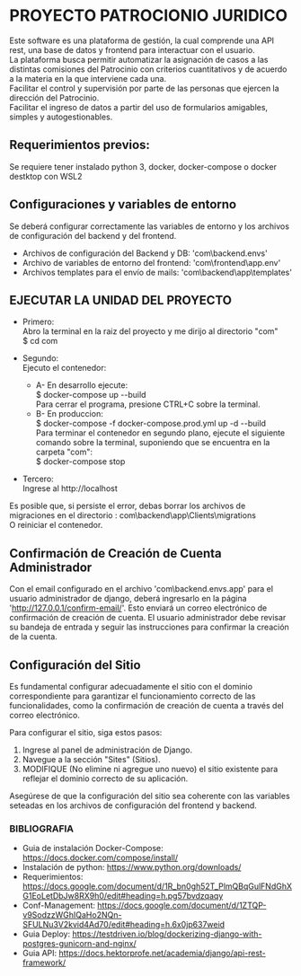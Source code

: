 # PROYECTO PATROCIONIO JURIDICO 
Este software es una plataforma de gestión, la cual comprende una API rest, una base de datos y frontend para interactuar con el usuario.<br/>
La plataforma busca permitir automatizar la asignación de casos a las distintas comisiones del Patrocinio con criterios cuantitativos y de acuerdo a la materia en la que interviene cada una. <br/>
Facilitar el control y supervisión por parte de las personas que ejercen la dirección del Patrocinio. <br/>
Facilitar el ingreso de datos a partir del uso de formularios amigables, simples y autogestionables. 

## Requerimientos previos: <br/>
 Se requiere tener instalado python 3, docker, docker-compose o docker destktop con WSL2 


## Configuraciones y variables de entorno
Se deberá configurar correctamente las variables de entorno y los archivos de configuración del backend y del frontend.
* Archivos de configuración del Backend y DB: 'com\backend\.envs'
* Archivo de variables de entorno del frontend: 'com\frontend\app\.env'
* Archivos templates para el envío de mails: 'com\backend\app\templates'


## EJECUTAR LA UNIDAD DEL PROYECTO
- Primero: <br />
Abro la terminal en la raiz del proyecto y me dirijo al directorio "com" <br/>
\$ cd com <br />
- Segundo: <br />
Ejecuto el contenedor:
  - A- En desarrollo ejecute: <br />
  \$ docker-compose up --build <br />
    Para cerrar el programa, presione CTRL+C sobre la terminal.<br/>
  - B- En produccion: <br />
  \$ docker-compose -f docker-compose.prod.yml up -d --build <br />
  Para terminar el contenedor en segundo plano, ejecute el siguiente comando sobre la terminal, suponiendo que se encuentra en la carpeta "com": <br/>
  \$ docker-compose stop

- Tercero: <br />
Ingrese al http://localhost


Es posible que, si persiste el error, debas borrar los archivos de migraciones en el directorio : com\backend\app\Clients\migrations <br/>
O reiniciar el contenedor. <br/>


## Confirmación de Creación de Cuenta Administrador

Con el email configurado en el archivo 'com\backend\.envs\.app' para el usuario administrador de django, deberá ingresarlo en la página 'http://127.0.0.1/confirm-email/'. Esto enviará un correo electrónico de confirmación de creación de cuenta. El usuario administrador debe revisar su bandeja de entrada y seguir las instrucciones para confirmar la creación de la cuenta.


## Configuración del Sitio

Es fundamental configurar adecuadamente el sitio con el dominio correspondiente para garantizar el funcionamiento correcto de las funcionalidades, como la confirmación de creación de cuenta a través del correo electrónico.

Para configurar el sitio, siga estos pasos:
1. Ingrese al panel de administración de Django.
2. Navegue a la sección "Sites" (Sitios).
3. MODIFIQUE (No elimine ni agregue uno nuevo) el sitio existente para reflejar el dominio correcto de su aplicación.

Asegúrese de que la configuración del sitio sea coherente con las variables seteadas en los archivos de configuración del frontend y backend.

### BIBLIOGRAFIA
- Guia de instalación Docker-Compose: https://docs.docker.com/compose/install/
- Instalación de python: https://www.python.org/downloads/
- Requerimientos: https://docs.google.com/document/d/1R_bn0gh52T_PlmQBqGulFNdGhXG1EoLetDbJw8RX9h0/edit#heading=h.pg57bvdzqaqy
- Conf-Management: https://docs.google.com/document/d/1ZTQP-v9SodzzWGhIQaHo2NQn-SFULNu3V2kvid4Ad70/edit#heading=h.6x0jp637weid
- Guia Deploy: https://testdriven.io/blog/dockerizing-django-with-postgres-gunicorn-and-nginx/
- Guia API: https://docs.hektorprofe.net/academia/django/api-rest-framework/
